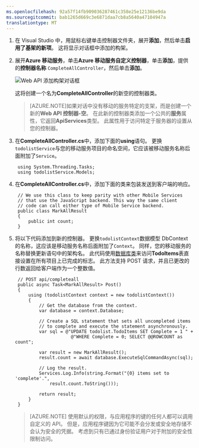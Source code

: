 ```yaml
---
ms.openlocfilehash: 92a57f14fb909036287461c358e25e12136be9da
ms.sourcegitcommit: bab1265d669c3e6871daa7cb8a5640a47104947a
translationtype: MT
---
```



1. 在 Visual Studio 中，用鼠标右键单击控制器文件夹，展开**添加**，然后单击**启用了基架的新项**。 这将显示对话框中添加的构架。

2. 展开**Azure 移动服务**，单击**Azure 移动服务自定义控制器**，单击**添加**，提供的**控制器名称** `CompleteAllController`，然后单击**添加**。

    ![Web API 添加构架对话框](./media/mobile-services-dotnet-backend-create-custom-api/add-custom-api-controller.png)

    这将创建一个名为**CompleteAllController**的新空的控制器类。

    >[AZURE.NOTE]如果对话中没有移动的服务特定的支架，而是创建一个新的**Web API 控制器-空**。 在此新的控制器类添加一个公共的**服务**属性，它返回**ApiServices**类型。 此属性用于访问特定于服务器的设置从您的控制器。

3. 在**CompleteAllController.cs**中，添加下面的**using**语句。     更换`todolistService`与您的移动服务项目的命名空间，它应该被移动服务名称后面附加了`Service`。

        using System.Threading.Tasks;
        using todolistService.Models;

4. 在**CompleteAllController.cs**中，添加下面的类来包装发送到客户端的响应。

        // We use this class to keep parity with other Mobile Services
        // that use the JavaScript backend. This way the same client
        // code can call either type of Mobile Service backend.
        public class MarkAllResult
        {
            public int count;
        }

5. 将以下代码添加到新的控制器。 更换`todolistContext`数据模型 DbContext 的名称，这应该是移动服务名称后面附加了`Context`。 同样，您的移动服务的名称替换更新语句中的架构名。 此代码使用[数据库类](http://msdn.microsoft.com/library/system.data.entity.database.aspx)来访问**TodoItems**表直接设置在所有项目上已完成的标志。 此方法支持 POST 请求，并且已更改的行数返回给客户端作为一个整数值。


        // POST api/completeall
        public async Task<MarkAllResult> Post()
        {
            using (todolistContext context = new todolistContext())
            {
                // Get the database from the context.
                var database = context.Database;

                // Create a SQL statement that sets all uncompleted items
                // to complete and execute the statement asynchronously.
                var sql = @"UPDATE todolist.TodoItems SET Complete = 1 " +
                            @"WHERE Complete = 0; SELECT @@ROWCOUNT as count";

                var result = new MarkAllResult();
                result.count = await database.ExecuteSqlCommandAsync(sql);

                // Log the result.
                Services.Log.Info(string.Format("{0} items set to 'complete'.",
                    result.count.ToString()));

                return result;
            }
        }

    > [AZURE.NOTE] 使用默认的权限，与应用程序的键的任何人都可以调用自定义的 API。 但是，应用程序键因为它可能不会分发或安全地存储不会认为安全的凭据。 考虑到只有已通过身份验证用户对于附加的安全性限制访问。
